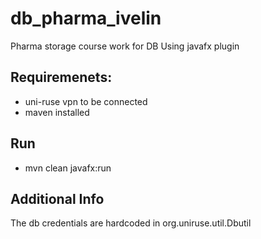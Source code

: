 # db_pharma_ivelin

Pharma storage course work for DB Using javafx plugin

## Requiremenets:

* uni-ruse vpn to be connected
* maven installed

## Run

* mvn clean javafx:run

## Additional Info

The db credentials are hardcoded in org.uniruse.util.Dbutil
